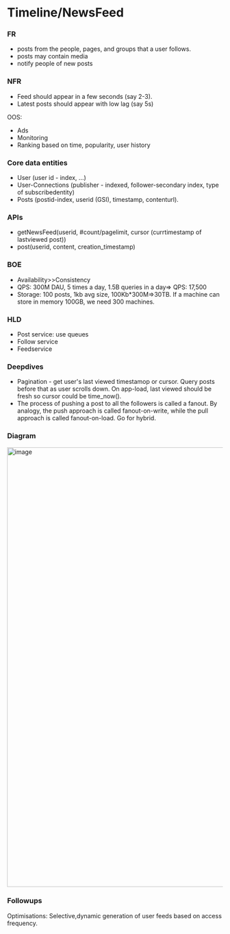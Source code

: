 # Timeline/NewsFeed

### FR
* posts from the people, pages, and groups that a user follows.
* posts may contain media
* notify people of new posts

### NFR
* Feed should appear in a few seconds (say 2-3).
* Latest posts should appear with low lag (say 5s)

OOS:
* Ads
* Monitoring
* Ranking based on time, popularity, user history

### Core data entities
* User (user id - index, ...)
* User-Connections (publisher - indexed, follower-secondary index, type of subscribedentity)
* Posts (postid-index, userid (GSI), timestamp, contenturl). 

### APIs
* getNewsFeed(userid, #count/pagelimit, cursor (currtimestamp of lastviewed post))
* post(userid, content, creation_timestamp)

### BOE
* Availability>>Consistency
* QPS: 300M DAU, 5 times a day, 1.5B queries in a day=> QPS: 17,500
* Storage: 100 posts, 1kb avg size, 100Kb*300M=>30TB. If a machine can store in memory 100GB, we need 300 machines.

### HLD
* Post service: use queues
* Follow service
* Feedservice

### Deepdives
* Pagination - get user's last viewed timestamop or cursor. Query posts before that as user scrolls down. On app-load, last viewed should be fresh so cursor could be time_now(). 
* The process of pushing a post to all the followers is called a fanout. By analogy, the push approach is
called fanout-on-write, while the pull approach is called fanout-on-load. Go for hybrid.

### Diagram
<img width="1024" alt="image" src="https://github.com/user-attachments/assets/93903c3f-e846-47e3-9c45-478c4618094e" />

### Followups
Optimisations: Selective,dynamic generation of user feeds based on access frequency.
